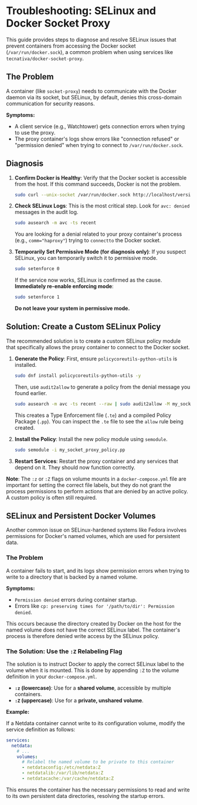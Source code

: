 # Troubleshooting: SELinux and Docker Socket Proxy

This guide provides steps to diagnose and resolve SELinux issues that prevent containers from accessing the Docker socket (`/var/run/docker.sock`), a common problem when using services like `tecnativa/docker-socket-proxy`.

## The Problem

A container (like `socket-proxy`) needs to communicate with the Docker daemon via its socket, but SELinux, by default, denies this cross-domain communication for security reasons.

**Symptoms:**

- A client service (e.g., Watchtower) gets connection errors when trying to use the proxy.
- The proxy container's logs show errors like "connection refused" or "permission denied" when trying to connect to `/var/run/docker.sock`.

## Diagnosis

1.  **Confirm Docker is Healthy**:
    Verify that the Docker socket is accessible from the host. If this command succeeds, Docker is not the problem.

    ```bash
    sudo curl --unix-socket /var/run/docker.sock http://localhost/version
    ```

2.  **Check SELinux Logs**:
    This is the most critical step. Look for `avc: denied` messages in the audit log.

    ```bash
    sudo ausearch -m avc -ts recent
    ```

    You are looking for a denial related to your proxy container's process (e.g., `comm="haproxy"`) trying to `connectto` the Docker socket.

3.  **Temporarily Set Permissive Mode (for diagnosis only)**:
    If you suspect SELinux, you can temporarily switch it to permissive mode.
    ```bash
    sudo setenforce 0
    ```
    If the service now works, SELinux is confirmed as the cause. **Immediately re-enable enforcing mode**:
    ```bash
    sudo setenforce 1
    ```
    **Do not leave your system in permissive mode.**

## Solution: Create a Custom SELinux Policy

The recommended solution is to create a custom SELinux policy module that specifically allows the proxy container to connect to the Docker socket.

1.  **Generate the Policy**:
    First, ensure `policycoreutils-python-utils` is installed.

    ```bash
    sudo dnf install policycoreutils-python-utils -y
    ```

    Then, use `audit2allow` to generate a policy from the denial message you found earlier.

    ```bash
    sudo ausearch -m avc -ts recent --raw | sudo audit2allow -M my_socket_proxy_policy
    ```

    This creates a Type Enforcement file (`.te`) and a compiled Policy Package (`.pp`). You can inspect the `.te` file to see the `allow` rule being created.

2.  **Install the Policy**:
    Install the new policy module using `semodule`.

    ```bash
    sudo semodule -i my_socket_proxy_policy.pp
    ```

3.  **Restart Services**:
    Restart the proxy container and any services that depend on it. They should now function correctly.

**Note**: The `:z` or `:Z` flags on volume mounts in a `docker-compose.yml` file are important for setting the correct file labels, but they do not grant the process permissions to perform actions that are denied by an active policy. A custom policy is often still required.

## SELinux and Persistent Docker Volumes

Another common issue on SELinux-hardened systems like Fedora involves permissions for Docker's named volumes, which are used for persistent data.

### The Problem

A container fails to start, and its logs show permission errors when trying to write to a directory that is backed by a named volume.

**Symptoms:**

- `Permission denied` errors during container startup.
- Errors like `cp: preserving times for '/path/to/dir': Permission denied`.

This occurs because the directory created by Docker on the host for the named volume does not have the correct SELinux label. The container's process is therefore denied write access by the SELinux policy.

### The Solution: Use the `:Z` Relabeling Flag

The solution is to instruct Docker to apply the correct SELinux label to the volume when it is mounted. This is done by appending `:Z` to the volume definition in your `docker-compose.yml`.

- **`:z` (lowercase)**: Use for a **shared volume**, accessible by multiple containers.
- **`:Z` (uppercase)**: Use for a **private, unshared volume**.

**Example:**

If a Netdata container cannot write to its configuration volume, modify the service definition as follows:

```yaml
services:
  netdata:
    # ...
    volumes:
      # Relabel the named volume to be private to this container
      - netdataconfig:/etc/netdata:Z
      - netdatalib:/var/lib/netdata:Z
      - netdatacache:/var/cache/netdata:Z
```

This ensures the container has the necessary permissions to read and write to its own persistent data directories, resolving the startup errors.
